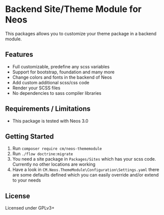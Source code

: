Backend Site/Theme Module for Neos
==================================

This packages allows you to customize your theme package in a backend module.
 
	
Features
--------

* Full customizable, predefine any scss variables
* Support for bootstrap, foundation and many more  
* Change colors and fonts in the backend of Neos
* Add custom additional scss/css code
* Render your SCSS files
* No dependencies to sass compiler libraries


Requirements / Limitations
--------------------------

* This package is tested with Neos 3.0


Getting Started
---------------

1) Run `composer require cm/neos-thememodule`
2) Run `./flow doctrine:migrate`
3) You need a site package in `Packages/Sites` which has your scss code. Currently no other locations are working
4) Have a look in `CM.Neos.ThemeModule\Configuration\Settings.yaml` there are some defaults defined which you can easily override and/or extend to your needs


License
-------

Licensed under GPLv3+